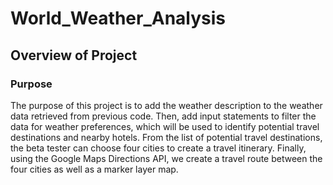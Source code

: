 # World_Weather_Analysis

## Overview of Project

### Purpose
The purpose of this project is to add the weather description to the weather data retrieved from previous code. Then, add input statements to filter the data for weather preferences, which will be used to identify potential travel destinations and nearby hotels. From the list of potential travel destinations, the beta tester can choose four cities to create a travel itinerary. Finally, using the Google Maps Directions API, we create a travel route between the four cities as well as a marker layer map.